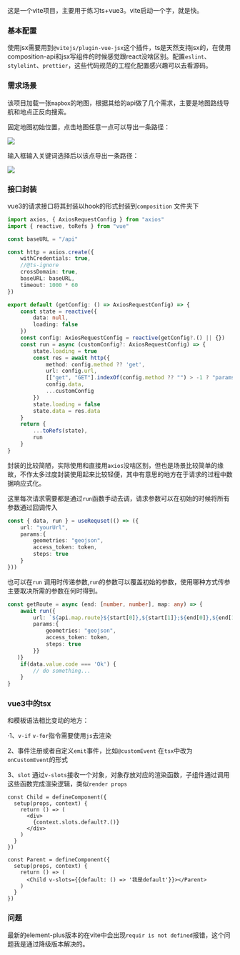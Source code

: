 这是一个vite项目，主要用于练习ts+vue3。vite启动一个字，就是快。

### 基本配置

使用jsx需要用到`@vitejs/plugin-vue-jsx`这个插件，ts是天然支持jsx的，在使用composition-api和jsx写组件的时候感觉跟react没啥区别。配置`eslint`、`stylelint`、`prettier`，这些代码规范的工程化配置感兴趣可以去看源码。

### 需求场景

该项目加载一张`mapbox`的地图，根据其给的api做了几个需求，主要是地图路线导航和地点正反向搜索。

固定地图初始位置，点击地图任意一点可以导出一条路径：

![](F:\vue3_mapbox\.readme\map.gif)

输入框输入关键词选择后以该点导出一条路径：

<img src="F:\vue3_mapbox\.readme\map2.gif"/>

### 接口封装

vue3的请求接口将其封装以hook的形式封装到`composition` 文件夹下

```ts
import axios, { AxiosRequestConfig } from "axios"
import { reactive, toRefs } from "vue"

const baseURL = "/api"

const http = axios.create({
    withCredentials: true,
    //@ts-ignore
    crossDomain: true,
    baseURL: baseURL,
    timeout: 1000 * 60
})

export default (getConfig: () => AxiosRequestConfig) => {
    const state = reactive({
        data: null,
        loading: false
    })
    const config: AxiosRequestConfig = reactive(getConfig?.() || {})
    const run = async (customConfig?: AxiosRequestConfig) => {
        state.loading = true
        const res = await http({
            method: config.method ?? 'get',
            url: config.url,
            [["get", "GET"].indexOf(config.method ?? "") > -1 ? "params" : "data"]:
            config.data,
            ...customConfig
        })
        state.loading = false
        state.data = res.data
    }
    return {
        ...toRefs(state),
        run
    }
}

```

封装的比较简陋，实际使用和直接用`axios`没啥区别，但也是场景比较简单的缘故，不作太多过度封装使用起来比较轻便，其中有意思的地方在于请求的过程中数据响应式化。

这里每次请求需要都是通过`run`函数手动去调，请求参数可以在初始的时候将所有参数通过回调传入

```ts
const { data, run } = useRequset(() => ({
    url: "yourUrl",
    params:{
        geometries: "geojson",
        access_token: token,
        steps: true
    }
}))

```



也可以在`run` 调用时传递参数,`run`的参数可以覆盖初始的参数，使用哪种方式传参主要取决所需的参数在何时得到。

```ts
const getRoute = async (end: [number, number], map: any) => {
    await run({
        url: `${api.map.route}${start[0]},${start[1]};${end[0]},${end[1]}`,
        params:{
            geometries: "geojson",
            access_token: token,
            steps: true
        }}
   )}
	if(data.value.code === 'Ok') {
        // do something...
    }
}
```

### vue3中的tsx

和模板语法相比变动的地方：

·1、`v-if` `v-for`指令需要使用`js`去渲染

2、事件注册或者自定义`emit`事件，比如`@customEvent` 在`tsx`中改为`onCustomEvent`的形式

3、`slot` 通过`v-slots`接收一个对象，对象存放对应的渲染函数，子组件通过调用这些函数完成渲染逻辑，类似`render props`

```tsx
const Child = defineComponent({
  setup(props, context) {
    return () => (
      <div>
        {context.slots.default?.()}
      </div>
    )
  }
})

const Parent = defineComponent({
  setup(props, context) {
    return () => (
      <Child v-slots={{default: () => '我是default'}}></Parent>
    )
  }
})
```



### 问题

最新的element-plus版本的在vite中会出现`requir is not defined`报错，这个问题我是通过降级版本解决的。


